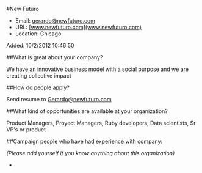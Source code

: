 
#New Futuro 

* Email: [gerardo@newfuturo.com](mailto:gerardo@newfuturo.com)
* URL: [www.newfuturo.com](www.newfuturo.com)
* Location: Chicago

Added: 10/2/2012 10:46:50

##What is great about your company?

We have an innovative business model with a social purpose and we are creating collective impact

##How do people apply?

Send resume to Gerardo@newfuturo.com

##What kind of opportunities are available at your organization?

Product Managers, Proyect Managers, Ruby developers, Data scientists, Sr VP's or product

##Campaign people who have had experience with company:

*(Please add yourself if you know anything about this organization)*

* 


    